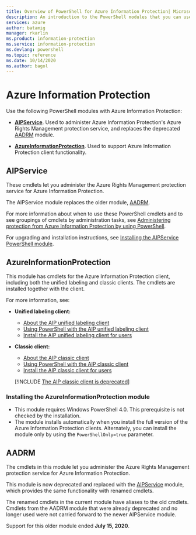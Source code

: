 ```yaml
---
title: Overview of PowerShell for Azure Information Protection| Microsoft Docs
description: An introduction to the PowerShell modules that you can use with Azure Information Protection.
services: azure
author: batamig
manager: rkarlin
ms.product: information-protection
ms.service: information-protection
ms.devlang: powershell
ms.topic: reference
ms.date: 10/14/2020
ms.author: bagol
---
```


# Azure Information Protection

Use the following PowerShell modules with Azure Information Protection: 

- **[AIPService](#aipservice)**. Used to administer Azure Information Protection's Azure Rights Management protection service, and replaces the deprecated [AADRM](#aadrm) module.

- **[AzureInformationProtection](#azureinformationprotection)**. Used to support Azure Information Protection client functionality.

## AIPService
    
These cmdlets let you administer the Azure Rights Management protection service for Azure Information Protection. 

The AIPService module replaces the older module, [AADRM](#aadrm).

For more information about when to use these PowerShell cmdlets and to see groupings of cmdlets by administration tasks, see [Administering protection from Azure Information Protection by using PowerShell](/information-protection/deploy-use/administer-powershell).
    
For upgrading and installation instructions, see [Installing the AIPService PowerShell module](/information-protection/deploy-use/install-powershell).
    

## AzureInformationProtection

This module has cmdlets for the Azure Information Protection client, including both the unified labeling and classic clients. The cmdlets are installed together with the client. 

For more information, see:

- **Unified labeling client:**
    - [About the AIP unified labeling client](/information-protection/rms-client/aip-clientv2)
    - [Using PowerShell with the AIP unified labeling client](/information-protection/rms-client/clientv2-admin-guide-powershell)
    - [Install the AIP unified labeling client for users](/information-protection/rms-client/clientv2-admin-guide-install)

- **Classic client:**
    - [About the AIP classic client](/information-protection/rms-client/aip-client)
    - [Using PowerShell with the AIP classic client](/information-protection/rms-client/client-admin-guide-powershell)
    - [Install the AIP classic client for users](/information-protection/rms-client/client-admin-guide-install)

	[!INCLUDE [The AIP classic client is deprecated](../includes/classic-client-deprecated.md)]


### Installing the AzureInformationProtection module

- This module requires Windows PowerShell 4.0. This prerequisite is not checked by the installation. 
- The module installs automatically when you install the full version of the Azure Information Protection clients. Alternately, you can install the module only by using the `PowerShellOnly=true` parameter.

## AADRM
    
The cmdlets in this module let you administer the Azure Rights Management protection service for Azure Information Protection.

This module is now deprecated and replaced with the [AIPService](#aipservice) module, which provides the same functionality with renamed cmdlets. 

The renamed cmdlets in the current module have aliases to the old cmdlets. Cmdlets from the AADRM module that were already deprecated and no longer used were not carried forward to the newer AIPService module.

Support for this older module ended **July 15, 2020**.  
